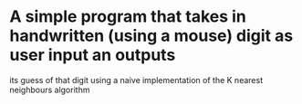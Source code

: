 # A simple program that takes in handwritten (using a mouse) digit as user input an outputs 
  its guess of that digit using a naive implementation of the K nearest neighbours algorithm
  
 
